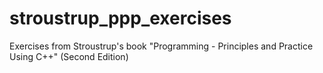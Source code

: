 # stroustrup_ppp_exercises
Exercises from Stroustrup's book "Programming - Principles and Practice Using C++" (Second Edition)
